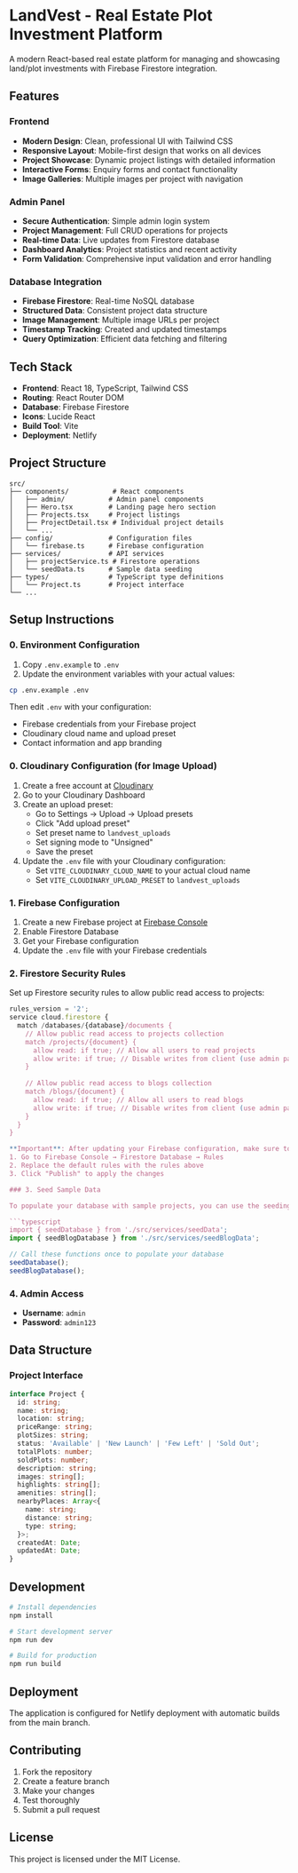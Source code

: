 # LandVest - Real Estate Plot Investment Platform

A modern React-based real estate platform for managing and showcasing land/plot investments with Firebase Firestore integration.

## Features

### Frontend
- **Modern Design**: Clean, professional UI with Tailwind CSS
- **Responsive Layout**: Mobile-first design that works on all devices
- **Project Showcase**: Dynamic project listings with detailed information
- **Interactive Forms**: Enquiry forms and contact functionality
- **Image Galleries**: Multiple images per project with navigation

### Admin Panel
- **Secure Authentication**: Simple admin login system
- **Project Management**: Full CRUD operations for projects
- **Real-time Data**: Live updates from Firestore database
- **Dashboard Analytics**: Project statistics and recent activity
- **Form Validation**: Comprehensive input validation and error handling

### Database Integration
- **Firebase Firestore**: Real-time NoSQL database
- **Structured Data**: Consistent project data structure
- **Image Management**: Multiple image URLs per project
- **Timestamp Tracking**: Created and updated timestamps
- **Query Optimization**: Efficient data fetching and filtering

## Tech Stack

- **Frontend**: React 18, TypeScript, Tailwind CSS
- **Routing**: React Router DOM
- **Database**: Firebase Firestore
- **Icons**: Lucide React
- **Build Tool**: Vite
- **Deployment**: Netlify

## Project Structure

```
src/
├── components/           # React components
│   ├── admin/           # Admin panel components
│   ├── Hero.tsx         # Landing page hero section
│   ├── Projects.tsx     # Project listings
│   ├── ProjectDetail.tsx # Individual project details
│   └── ...
├── config/              # Configuration files
│   └── firebase.ts      # Firebase configuration
├── services/            # API services
│   ├── projectService.ts # Firestore operations
│   └── seedData.ts      # Sample data seeding
├── types/               # TypeScript type definitions
│   └── Project.ts       # Project interface
└── ...
```

## Setup Instructions

### 0. Environment Configuration

1. Copy `.env.example` to `.env`
2. Update the environment variables with your actual values:

```bash
cp .env.example .env
```

Then edit `.env` with your configuration:
- Firebase credentials from your Firebase project
- Cloudinary cloud name and upload preset
- Contact information and app branding

### 0. Cloudinary Configuration (for Image Upload)

1. Create a free account at [Cloudinary](https://cloudinary.com/)
2. Go to your Cloudinary Dashboard
3. Create an upload preset:
   - Go to Settings → Upload → Upload presets
   - Click "Add upload preset"
   - Set preset name to `landvest_uploads`
   - Set signing mode to "Unsigned"
   - Save the preset
4. Update the `.env` file with your Cloudinary configuration:
   - Set `VITE_CLOUDINARY_CLOUD_NAME` to your actual cloud name
   - Set `VITE_CLOUDINARY_UPLOAD_PRESET` to `landvest_uploads`

### 1. Firebase Configuration

1. Create a new Firebase project at [Firebase Console](https://console.firebase.google.com/)
2. Enable Firestore Database
3. Get your Firebase configuration
4. Update the `.env` file with your Firebase credentials

### 2. Firestore Security Rules

Set up Firestore security rules to allow public read access to projects:

```javascript
rules_version = '2';
service cloud.firestore {
  match /databases/{database}/documents {
    // Allow public read access to projects collection
    match /projects/{document} {
      allow read: if true; // Allow all users to read projects
      allow write: if true; // Disable writes from client (use admin panel only)
    }
    
    // Allow public read access to blogs collection
    match /blogs/{document} {
      allow read: if true; // Allow all users to read blogs
      allow write: if true; // Disable writes from client (use admin panel only)
    }
  }
}

**Important**: After updating your Firebase configuration, make sure to:
1. Go to Firebase Console → Firestore Database → Rules
2. Replace the default rules with the rules above
3. Click "Publish" to apply the changes

### 3. Seed Sample Data

To populate your database with sample projects, you can use the seeding function:

```typescript
import { seedDatabase } from './src/services/seedData';
import { seedBlogDatabase } from './src/services/seedBlogData';

// Call these functions once to populate your database
seedDatabase();
seedBlogDatabase();
```

### 4. Admin Access

- **Username**: `admin`
- **Password**: `admin123`

## Data Structure

### Project Interface

```typescript
interface Project {
  id: string;
  name: string;
  location: string;
  priceRange: string;
  plotSizes: string;
  status: 'Available' | 'New Launch' | 'Few Left' | 'Sold Out';
  totalPlots: number;
  soldPlots: number;
  description: string;
  images: string[];
  highlights: string[];
  amenities: string[];
  nearbyPlaces: Array<{
    name: string;
    distance: string;
    type: string;
  }>;
  createdAt: Date;
  updatedAt: Date;
}
```

## Development

```bash
# Install dependencies
npm install

# Start development server
npm run dev

# Build for production
npm run build
```

## Deployment

The application is configured for Netlify deployment with automatic builds from the main branch.

## Contributing

1. Fork the repository
2. Create a feature branch
3. Make your changes
4. Test thoroughly
5. Submit a pull request

## License

This project is licensed under the MIT License.